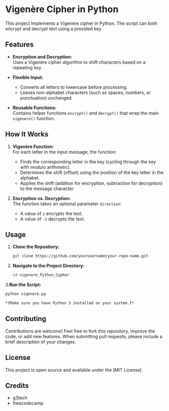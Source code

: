 # Vigenère Cipher in Python

This project implements a Vigenère cipher in Python. The script can both encrypt and decrypt text using a provided key.

## Features

- **Encryption and Decryption:**  
  Uses a Vigenère cipher algorithm to shift characters based on a repeating key.
  
- **Flexible Input:**  
  - Converts all letters to lowercase before processing.
  - Leaves non-alphabet characters (such as spaces, numbers, or punctuation) unchanged.
  
- **Reusable Functions:**  
  Contains helper functions `encrypt()` and `decrypt()` that wrap the main `vigenere()` function.

## How It Works

1. **Vigenère Function:**  
   For each letter in the input message, the function:
   - Finds the corresponding letter in the key (cycling through the key with modulo arithmetic).
   - Determines the shift (offset) using the position of the key letter in the alphabet.
   - Applies the shift (addition for encryption, subtraction for decryption) to the message character.
   
2. **Encryption vs. Decryption:**  
   The function takes an optional parameter `direction`:
   - A value of `1` encrypts the text.
   - A value of `-1` decrypts the text.

## Usage

1. **Clone the Repository:**

   ```bash
   git clone https://github.com/yourusername/your-repo-name.git

2. **Navigate to the Project Directory:**
   ```bash
   cd vigenere_Python_Cypher

3.**Run the Script:**
   ```bash
   python vigenere.py

*(Make sure you have Python 3 installed on your system.)*

```
## Contributing

Contributions are welcome! Feel free to fork this repository, improve the code, or add new features. When submitting pull requests, please include a brief description of your changes.

## License

This project is open source and available under the [MIT License]

## Credits
 - g3tech
 - freecodecamp
